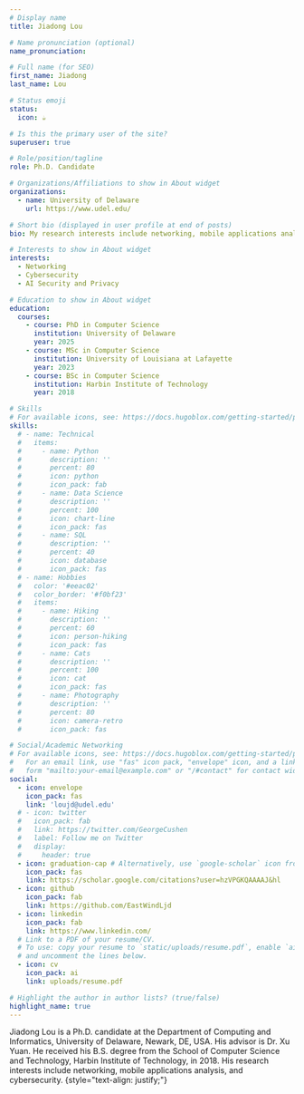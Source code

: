 ```yaml
---
# Display name
title: Jiadong Lou

# Name pronunciation (optional)
name_pronunciation: 

# Full name (for SEO)
first_name: Jiadong
last_name: Lou

# Status emoji
status:
  icon: ☕️

# Is this the primary user of the site?
superuser: true

# Role/position/tagline
role: Ph.D. Candidate

# Organizations/Affiliations to show in About widget
organizations:
  - name: University of Delaware
    url: https://www.udel.edu/

# Short bio (displayed in user profile at end of posts)
bio: My research interests include networking, mobile applications analysis, and cybersecurity.

# Interests to show in About widget
interests:
  - Networking
  - Cybersecurity
  - AI Security and Privacy

# Education to show in About widget
education:
  courses:
    - course: PhD in Computer Science
      institution: University of Delaware
      year: 2025
    - course: MSc in Computer Science
      institution: University of Louisiana at Lafayette
      year: 2023
    - course: BSc in Computer Science
      institution: Harbin Institute of Technology
      year: 2018

# Skills
# For available icons, see: https://docs.hugoblox.com/getting-started/page-builder/#icons
skills:
  # - name: Technical
  #   items:
  #     - name: Python
  #       description: ''
  #       percent: 80
  #       icon: python
  #       icon_pack: fab
  #     - name: Data Science
  #       description: ''
  #       percent: 100
  #       icon: chart-line
  #       icon_pack: fas
  #     - name: SQL
  #       description: ''
  #       percent: 40
  #       icon: database
  #       icon_pack: fas
  # - name: Hobbies
  #   color: '#eeac02'
  #   color_border: '#f0bf23'
  #   items:
  #     - name: Hiking
  #       description: ''
  #       percent: 60
  #       icon: person-hiking
  #       icon_pack: fas
  #     - name: Cats
  #       description: ''
  #       percent: 100
  #       icon: cat
  #       icon_pack: fas
  #     - name: Photography
  #       description: ''
  #       percent: 80
  #       icon: camera-retro
  #       icon_pack: fas

# Social/Academic Networking
# For available icons, see: https://docs.hugoblox.com/getting-started/page-builder/#icons
#   For an email link, use "fas" icon pack, "envelope" icon, and a link in the
#   form "mailto:your-email@example.com" or "/#contact" for contact widget.
social:
  - icon: envelope
    icon_pack: fas
    link: 'loujd@udel.edu'
  # - icon: twitter
  #   icon_pack: fab
  #   link: https://twitter.com/GeorgeCushen
  #   label: Follow me on Twitter
  #   display:
  #     header: true
  - icon: graduation-cap # Alternatively, use `google-scholar` icon from `ai` icon pack
    icon_pack: fas
    link: https://scholar.google.com/citations?user=hzVPGKQAAAAJ&hl
  - icon: github
    icon_pack: fab
    link: https://github.com/EastWindLjd
  - icon: linkedin
    icon_pack: fab
    link: https://www.linkedin.com/
  # Link to a PDF of your resume/CV.
  # To use: copy your resume to `static/uploads/resume.pdf`, enable `ai` icons in `params.yaml`,
  # and uncomment the lines below.
  - icon: cv
    icon_pack: ai
    link: uploads/resume.pdf

# Highlight the author in author lists? (true/false)
highlight_name: true
---
```


Jiadong Lou is a Ph.D. candidate at the Department of Computing and Informatics, University of Delaware, Newark, DE, USA. His advisor is Dr. Xu Yuan. He received his B.S. degree from the School of Computer Science and Technology, Harbin Institute of Technology, in 2018. His research interests include networking, mobile applications analysis, and cybersecurity.
{style="text-align: justify;"}
